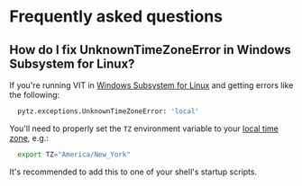 # Frequently asked questions

## How do I fix UnknownTimeZoneError in Windows Subsystem for Linux?

If you're running VIT in
[Windows Subsystem for Linux](https://docs.microsoft.com/en-us/windows/wsl/about)
and getting errors like the following:

```sh
  pytz.exceptions.UnknownTimeZoneError: 'local'
```

You'll need to properly set the ```TZ``` environment variable to your
[local time zone](https://en.wikipedia.org/wiki/List_of_tz_database_time_zones), e.g.:

```sh
  export TZ="America/New_York"
```

It's recommended to add this to one of your shell's startup scripts.
